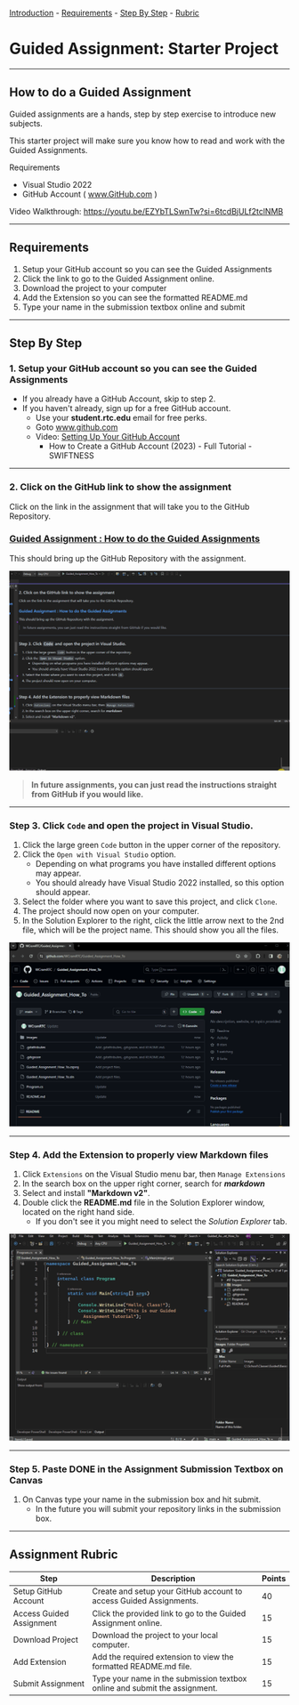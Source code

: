 [Introduction](#intro) - [Requirements](#requirements) - [Step By Step](#step-by-step) - [Rubric](#rubric)

# Guided Assignment: Starter Project

---

<a id="intro"></a>

## How to do a Guided Assignment

Guided assignments are a hands, step by step exercise to introduce new subjects.

This starter project will make sure you know how to read and work with the Guided Assignments.

Requirements
- Visual Studio 2022
- GitHub Account ( www.GitHub.com )

Video Walkthrough: https://youtu.be/EZYbTLSwnTw?si=6tcdBjULf2tclNMB

---

<a id="requirements"></a>
## Requirements

1. Setup your GitHub account so you can see the Guided Assignments
2. Click the link to go to the Guided Assignment online.
3. Download the project to your computer
4. Add the Extension so you can see the formatted README.md
5. Type your name in the submission textbox online and submit

---

<a id="step-by-step"></a>
## Step By Step

### 1. Setup your GitHub account so you can see the Guided Assignments

- If you already have a GitHub Account, skip to step 2.
- If you haven't already, sign up for a free GitHub account.
    - Use your **student.rtc.edu** email for free perks.
	- Goto www.github.com
    - Video: [Setting Up Your GitHub Account](https://www.youtube.com/watch?v=Gn3w1UvTx0A)
    	- How to Create a GitHub Account (2023) - Full Tutorial - SWIFTNESS

---

### 2. Click on the GitHub link to show the assignment

Click on the link in the assignment that will take you to the GitHub Repository.

### [Guided Assignment : How to do the Guided Assignments](https://github.com/WCramRTC/Guided_Assignment_How_To)

This should bring up the GitHub Repository with the assignment.

![Click To Show Project](Images/ClickToShowProject.gif)

> **In future assignments, you can just read the instructions straight from GitHub if you would like.**


---
### Step 3. Click `Code` and open the project in Visual Studio.

1. Click the large green `Code` button in the upper corner of the repository.
2. Click the `Open with Visual Studio` option.
    - Depending on what programs you have installed different options may appear.
    - You should already have Visual Studio 2022 installed, so this option should appear.
3. Select the folder where you want to save this project, and click `Clone`.
4. The project should now open on your computer.
5. In the Solution Explorer to the right, click the little arrow next to the 2nd file, which will be the project name. This should show you all the files.

![Open In Visual Studio](Images/OpenInVisualStudio.gif)

---

### Step 4. Add the Extension to properly view Markdown files

1. Click `Extensions` on the Visual Studio menu bar, then `Manage Extensions`
2. In the search box on the upper right corner, search for ***markdown***
3. Select and install **"Markdown v2"**.
4. Double click the **README.md** file in the Solution Explorer window, located on the right hand side.
    - If you don't see it you might need to select the *Solution Explorer* tab.

![Add Extension](Images/AddExtension.gif)

---

### Step 5. Paste DONE in the Assignment Submission Textbox on Canvas

1. On Canvas type your name in the submission box and hit submit.
    - In the future you will submit your repository links in the submission box.

---

<a id="rubric"></a>
## Assignment Rubric


| Step                | Description                                                         | Points |
|---------------------|---------------------------------------------------------------------|--------|
| Setup GitHub Account | Create and setup your GitHub account to access Guided Assignments.  | 40     |
| Access Guided Assignment | Click the provided link to go to the Guided Assignment online.      | 15     |
| Download Project    | Download the project to your local computer.                        | 15     |
| Add Extension       | Add the required extension to view the formatted README.md file.    | 15     |
| Submit Assignment   | Type your name in the submission textbox online and submit the assignment. | 15     |

